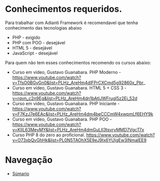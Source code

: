 # Conhecimentos requeridos.

Para trabalhar com Adianti Framework é recomendavel que tenha conhecimento das tecnologias abaixo
* PHP - exigido 
* PHP com POO - desejável 
* HTML 5 - desejável 
* JavaScript - desejável

Para quem não tem esses conhecimentos recomendo os cursos abaixo:
* Curso em vídeo, Gustavo Guanabara. PHP Moderno - https://www.youtube.com/watch?v=TfsO0BGvGn0&list=PLHz_AreHm4dlFPrCXCmd5g92860x_Pbr_
* Curso em vídeo, Gustavo Guanabara. HTML 5 + CSS 3 - https://www.youtube.com/watch?v=rqvn_c2n9Eg&list=PLHz_AreHm4dn1bAtIJWFrugl5z2Ej_52d
* Curso em vídeo, Gustavo Guanabara. PHP Iniciante - https://www.youtube.com/watch?v=F7KzJ7e6EAc&list=PLHz_AreHm4dm4beCCCmW4xwpmLf6EHY9k
* Curso em vídeo, Gustavo Guanabara. PHP POO - https://www.youtube.com/watch?v=KlIL63MeyMY&list=PLHz_AreHm4dmGuLII3tsvryMMD7VgcT7x
* Curso PHP 8 do zero ao proficional. https://www.youtube.com/watch?v=O73xbQvGhHk&list=PL0N5TAOhX5E9eJ9Ix6YUIgEw3lNmaIEE9

# Navegação
* [Súmario](../README.md)